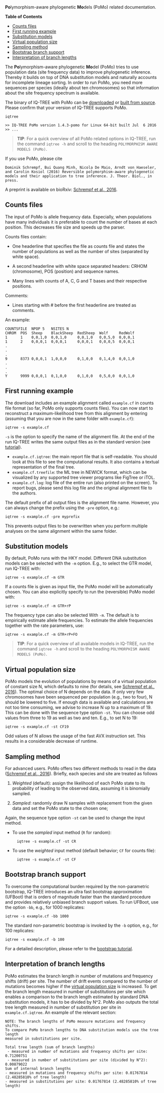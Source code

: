 <!--jekyll 
docid: 12
icon: book
doctype: manual
tags:
- manual
sections:
- name: Counts files
  url: counts-files
- name: First example
  url: first-running-example
- name: Substitution models
  url: substitution-models
- name: Virtual population size
  url: virtual-population-size
- name: Sampling method
  url: sampling-method
- name: Bootstrap branch support
  url: bootstrap-branch-support
- name: Interpretation of branch lengths
  url: interpretation-of-branch-lengths
jekyll-->

**Po**lymorphism-aware phylogenetic **Mo**dels (PoMo) related documentation.
<!--more-->

<!-- START doctoc generated TOC please keep comment here to allow auto update -->
<!-- DON'T EDIT THIS SECTION, INSTEAD RE-RUN doctoc TO UPDATE -->
**Table of Contents**

- [Counts files](#counts-files)
- [First running example](#first-running-example)
- [Substitution models](#substitution-models)
- [Virtual population size](#virtual-population-size)
- [Sampling method](#sampling-method)
- [Bootstrap branch support](#bootstrap-branch-support)
- [Interpretation of branch lengths](#interpretation-of-branch-lengths)

<!-- END doctoc generated TOC please keep comment here to allow auto update -->

The **Po**lymorphism-aware phylogenetic **Mo**del (PoMo) tries to use
population data (site frequency data) to improve phylogenetic
inference.  Thereby it builds on top of DNA substitution models and
naturally accounts for incomplete lineage sorting.  In order to run
PoMo, you need more sequences per species (ideally about ten
chromosomes) so that information about the site frequency spectrum is
available.

The binary of IQ-TREE with PoMo can be
[downloaded](https://github.com/Cibiv/IQ-TREE/releases/tag/v1.4.3-pomo)
or
[built from source](https://github.com/Cibiv/IQ-TREE/tree/v1.4.3-pomo).
Please confirm that your version of IQ-TREE supports PoMo.

    iqtree
    
    >> IQ-TREE PoMo version 1.4.3-pomo for Linux 64-bit built Jul  6 2016
    >> ...

>**TIP**: For a quick overview of all PoMo related options in IQ-TREE,
>run the command `iqtree -h` and scroll to the heading `POLYMORPHISM
>AWARE MODELS (PoMo)`.

If you use PoMo, please cite

    Dominik Schrempf, Bui Quang Minh, Nicola De Maio, Arndt von Haeseler,
    and Carolin Kosiol (2016) Reversible polymorphism-aware phylogenetic
    models and their application to tree inference. J. Theor. Biol., in
    press.
    
A preprint is available on bioRxiv: [Schrempf et al., 2016].

Counts files
------------

The input of PoMo is allele frequency data.  Especially, when
populations have many individuals it is preferable to count the
number of bases at each position.  This decreases file size and speeds
up the parser.

Counts files contain:

- One headerline that specifies the file as counts file and states the
  number of populations as well as the number of sites (separated by
  white space).

- A second headerline with white space separated headers: CRHOM
  (chromosome), POS (position) and sequence names.
   
- Many lines with counts of A, C, G and T bases and their respective
  positions.

Comments:

- Lines starting with # before the first headerline are treated as
  comments.

An example:

    COUNTSFILE  NPOP 5   NSITES N
    CHROM  POS  Sheep    BlackSheep  RedSheep  Wolf     RedWolf
    1      1    0,0,1,0  0,0,1,0     0,0,1,0   0,0,5,0  0,0,0,1
    1      2    0,0,0,1  0,0,0,1     0,0,0,1   0,0,0,5  0,0,0,1
    .
    .
    .
    9      8373 0,0,0,1  1,0,0,0     0,1,0,0   0,1,4,0  0,0,1,0
    .
    .
    .
    Y      9999 0,0,0,1  0,1,0,0     0,1,0,0   0,5,0,0  0,0,1,0

First running example
---------------------

The download includes an example alignment called `example.cf` in
counts file format (so far, PoMo only supports counts files).  You can
now start to reconstruct a maximum-likelihood tree from this alignment
by entering (assuming that you are now in the same folder with
`example.cf`):

    iqtree -s example.cf

`-s` is the option to specify the name of the alignment file.  At the
end of the run IQ-TREE writes the same output files as in the standard
version (see [tutorial]).

* `example.cf.iqtree`: the main report file that is self-readable.
You should look at this file to see the computational results.  It
also contains a textual representation of the final tree.
* `example.cf.treefile`: the ML tree in NEWICK format, which can be
visualized by any supported tree viewer programs like FigTree or iTOL.
* `example.cf.log`: log file of the entire run (also printed on the
screen).  To report bugs, please send this log file and the original
alignment file to the authors.

The default prefix of all output files is the alignment file
name.  However, you can always change the prefix using the `-pre`
option, e.g.:

    iqtree -s example.cf -pre myprefix

This prevents output files to be overwritten when you perform multiple
analyses on the same alignment within the same folder.

Substitution models
-------------------

By default, PoMo runs with the HKY model.  Different DNA substitution
models can be selected with the `-m` option.  E.g., to select the GTR
model, run IQ-TREE with:

    iqtree -s example.cf -m GTR

If a counts file is given as input file, the PoMo model will be
automatically chosen.  You can also explicitly specify to run the
(reversible) PoMo model with:

    iqtree -s example.cf -m GTR+rP


The frequency type can also be selected With `-m`.  The default is to
empirically estimate allele frequencies.  To estimate the allele
frequencies together with the rate parameters, use:

    iqtree -s example.cf -m GTR+rP+FO

>**TIP**: For a quick overview of all available models in IQ-TREE, run
>the command `iqtree -h` and scroll to the heading `POLYMORPHISM AWARE
>MODELS (PoMo)`.

Virtual population size
-----------------------

PoMo models the evolution of populations by means of a virtual
population of constant size N, which defaults to nine (for details,
see [Schrempf et al., 2016]).  The optimal choice of N depends on the
data.  If only very few chromosomes have been sequenced per population
(e.g., two to four), N should be lowered to five.  If enough data is
available and calculations are not too time consuming, we advise to
increase N up to a maximum of 19.  This can be done with the sequence
type option `-st`.  You can choose odd values from three to 19 as well
as two and ten.  E.g., to set N to 19:

    iqtree -s example.cf -st CF19

Odd values of N allows the usage of the fast AVX instruction set.
This results in a considerable decrease of runtime.

Sampling method
---------------

For advanced users.  PoMo offers two different methods to read in the
data ([Schrempf et al., 2016]). Briefly, each species and site are
treated as follows

1. *Weighted* (default): assign the likelihood of each PoMo state to
its probability of leading to the observed data, assuming it is
binomially sampled.

2. *Sampled*: randomly draw N samples with replacement from the given
data and set the PoMo state to the chosen one;

Again, the sequence type option `-st` can be used to change the input
method.

- To use the *sampled* input method (`R` for random):

        iqtree -s example.cf -st CR
        
- To use the *weighted* input method (default behavior; `CF` for
  counts file):

        iqtree -s example.cf -st CF
        
Bootstrap branch support
------------------------

To overcome the computational burden required by the non-parametric
bootstrap, IQ-TREE introduces an ultra fast bootstrap approximation
(UFBoot) that is orders of magnitude faster than the standard
procedure and provides relatively unbiased branch support values. To
run UFBoot, use the option `-bb`, e.g., for 1000 replicates:

    iqtree -s example.cf -bb 1000

The standard non-parametric bootstrap is invoked by the `-b` option,
e.g., for 100 replicates:

    iqtree -s example.cf -b 100

For a detailed description, please refer to the [bootstrap tutorial].

Interpretation of branch lengths
--------------------------------

PoMo estimates the branch length in number of mutations and frequency
shifts (drift) per site.  The number of drift events compared to the
number of mutations becomes higher if the
[virtual population size](#virtual-population-size) is increased.  To
get the branch length measured in number of substitutions per site which
enables a comparison to the branch length estimated by standard DNA
substitution models, it has to be divided by N^2.  PoMo also outputs
the total tree length measured in number of substitution per site in
`example.cf.iqtree`.  An example of the relevant section:

    NOTE: The branch lengths of PoMo measure mutations and frequency shifts.
    To compare PoMo branch lengths to DNA substitution models use the tree length
    measured in substitutions per site.

    Total tree length (sum of branch lengths)
     - measured in number of mutations and frequency shifts per site: 0.71200751
     - measured in number of substitutions per site (divided by N^2): 0.00879022
    Sum of internal branch lengths
    - measured in mutations and frequency shifts per site: 0.01767814 (2.48285810% of tree length)
    - measured in substitutions per site: 0.01767814 (2.48285810% of tree length)

[tutorial]: Tutorial
[bootstrap tutorial]: Tutorial#assessing-branch-supports-with-ultrafast-bootstrap-approximation
[Schrempf et al., 2016]: http://dx.doi.org/10.1101/048496
